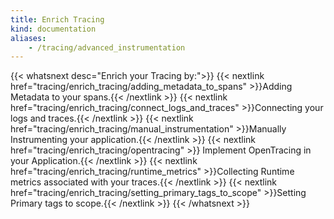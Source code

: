 ```yaml
---
title: Enrich Tracing
kind: documentation
aliases:
    - /tracing/advanced_instrumentation
---
```


{{< whatsnext desc="Enrich your Tracing by:">}}
    {{< nextlink href="tracing/enrich_tracing/adding_metadata_to_spans" >}}Adding Metadata to your spans.{{< /nextlink >}}
    {{< nextlink href="tracing/enrich_tracing/connect_logs_and_traces" >}}Connecting your logs and traces.{{< /nextlink >}}
    {{< nextlink href="tracing/enrich_tracing/manual_instrumentation" >}}Manually Instrumenting your application.{{< /nextlink >}}
    {{< nextlink href="tracing/enrich_tracing/opentracing" >}} Implement OpenTracing in your Application.{{< /nextlink >}}
    {{< nextlink href="tracing/enrich_tracing/runtime_metrics" >}}Collecting Runtime metrics associated with your traces.{{< /nextlink >}}
    {{< nextlink href="tracing/enrich_tracing/setting_primary_tags_to_scope" >}}Setting Primary tags to scope.{{< /nextlink >}}
{{< /whatsnext >}}

